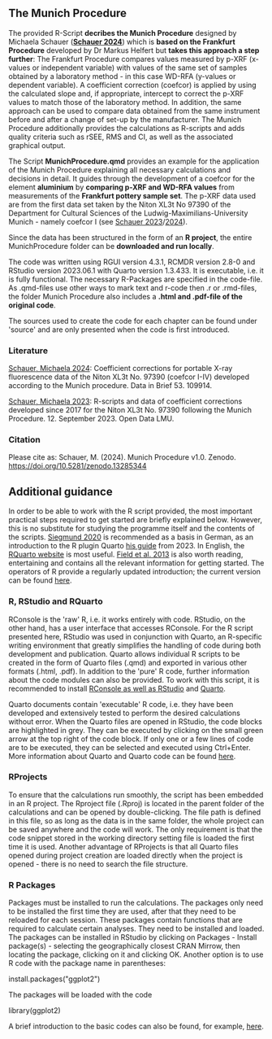 ## The Munich Procedure

The provided R-Script **decribes the Munich Procedure** designed by Michaela Schauer (**[Schauer 2024](https://doi.org/10.1016/j.dib.2023.109914)**) which is **based on the Frankfurt Procedure** developed by Dr Markus Helfert but **takes this approach a step further**: The Frankfurt Procedure compares values measured by p-XRF (x-values or independent variable) with values of the same set of samples obtained by a laboratory method - in this case WD-RFA (y-values or dependent variable). A coefficient correction (coefcor) is applied by using the calculated slope and, if appropriate, intercept to correct the p-XRF values to match those of the laboratory method. In addition, the same approach can be used to compare data obtained from the same instrument before and after a change of set-up by the manufacturer. The Munich Procedure additionally provides the calculations as R-scripts and adds quality criteria such as rSEE, RMS and CI, as well as the associated graphical output.

The Script **MunichProcedure.qmd** provides an example for the application of the Munich Procedure explaining all necessary calculations and decisions in detail. It guides through the development of a coefcor for the element **aluminium** by **comparing p-XRF and WD-RFA values** from measurements of the **Frankfurt pottery sample set**. The p-XRF data used are from the first data set taken by the Niton XL3t No 97390 of the Department for Cultural Sciences of the Ludwig-Maximilians-University Munich - namely coefcor I (see [Schauer 2023](https://doi.org/10.5282/ubm/data.405)/[2024](https://doi.org/10.1016/j.dib.2023.109914)). 

Since the data has been structured in the form of an **R project**, the entire MunichProcedure folder can be **downloaded and run locally**.

The code was written using RGUI version 4.3.1, RCMDR version 2.8-0 and RStudio version 2023.06.1 with Quarto version 1.3.433. It is executable, i.e. it is fully functional. The necessary R-Packages are specified in the code-file. As .qmd-files use other ways to mark text and r-code then .r or .rmd-files, the folder Munich Procedure also includes a **.html and .pdf-file of the original code**.

The sources used to create the code for each chapter can be found under 'source' and are only presented when the code is first introduced.

### Literature

[Schauer, Michaela 2024](https://doi.org/10.1016/j.dib.2023.109914): Coefficient corrections for portable X-ray fluorescence data of the Niton XL3t No. 97390 (coefcor I-IV) developed according to the Munich procedure. Data in Brief 53. 109914. 

[Schauer, Michaela 2023](https://doi.org/10.5282/ubm/data.405): R-scripts and data of coefficient corrections developed since 2017 for the Niton XL3t No. 97390 following the Munich Procedure. 12. September 2023. Open Data LMU. 

### Citation

Please cite as: Schauer, M. (2024). Munich Procedure v1.0. Zenodo. https://doi.org/10.5281/zenodo.13285344

## Additional guidance

In order to be able to work with the R script provided, the most important practical steps required to get started are briefly explained below. However, this is no substitute for studying the programme itself and the contents of the scripts. [Siegmund 2020](https://www.frank-siegmund.de/veroeffentlichungen/i-monographien/lehrbucharchaeostatistik) is recommended as a basis in German, as an introduction to the R plugin Quarto [his guide](https://www.frank-siegmund.de/images/opendata/EinfuehrungQuarto.zip) from 2023. In English, the [RQuarto website](https://quarto.org/) is most useful. [Field et al. 2013](https://archive.org/details/discoveringstatisticsusingr/page/n9/mode/2up) is also worth reading, entertaining and contains all the relevant information for getting started. The operators of R provide a regularly updated introduction; the current version can be found [here](https://cran.r-project.org/doc/manuals/r-release/R-intro.pdf).  

### R, RStudio and RQuarto

RConsole is the 'raw' R, i.e. it works entirely with code. RStudio, on the other hand, has a user interface that accesses RConsole. For the R script presented here, RStudio was used in conjunction with Quarto, an R-specific writing environment that greatly simplifies the handling of code during both development and publication. Quarto allows individual R scripts to be created in the form of Quarto files (.qmd) and exported in various other formats (.html, .pdf). In addition to the 'pure' R code, further information about the code modules can also be provided. To work with this script, it is recommended to install [RConsole as well as RStudio](https://www.rstudio.com/products/rstudio/download/) and [Quarto](https://quarto.org/docs/download/).

Quarto documents contain 'executable' R code, i.e. they have been developed and extensively tested to perform the desired calculations without error. When the Quarto files are opened in RStudio, the code blocks are highlighted in grey. They can be executed by clicking on the small green arrow at the top right of the code block. If only one or a few lines of code are to be executed, they can be selected and executed using Ctrl+Enter. More information about Quarto and Quarto code can be found [here](https://quarto.org/).

### RProjects

To ensure that the calculations run smoothly, the script has been embedded in an R project. The Rproject file (.Rproj) is located in the parent folder of the calculations and can be opened by double-clicking. The file path is defined in this file, so as long as the data is in the same folder, the whole project can be saved anywhere and the code will work. The only requirement is that the code snippet stored in the working directory setting file is loaded the first time it is used. Another advantage of RProjects is that all Quarto files opened during project creation are loaded directly when the project is opened - there is no need to search the file structure. 

### R Packages
Packages must be installed to run the calculations. The packages only need to be installed the first time they are used, after that they need to be reloaded for each session. These packages contain functions that are required to calculate certain analyses. They need to be installed and loaded. The packages can be installed in RStudio by clicking on Packages - Install package(s) - selecting the geographically closest CRAN Mirrow, then locating the package, clicking on it and clicking OK. Another option is to use R code with the package name in parentheses:

install.packages("ggplot2")

The packages will be loaded with the code

library(ggplot2)

A brief introduction to the basic codes can also be found, for example, [here](https://cran.r-project.org/doc/contrib/Paradis-rdebuts_en.pdf ).
